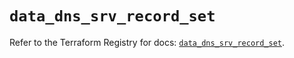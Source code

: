 # `data_dns_srv_record_set`

Refer to the Terraform Registry for docs: [`data_dns_srv_record_set`](https://registry.terraform.io/providers/hashicorp/dns/3.4.3/docs/data-sources/srv_record_set).
